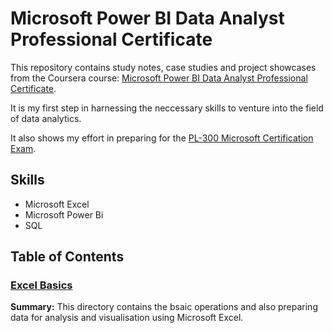 # Microsoft Power BI Data Analyst Professional Certificate

This repository contains study notes, case studies and project showcases from the Coursera course: [Microsoft Power BI Data Analyst Professional Certificate](https://www.coursera.org/professional-certificates/microsoft-power-bi-data-analyst).

It is my first step in harnessing the neccessary skills to venture into the field of data analytics.

It also shows my effort in preparing for the [PL-300 Microsoft Certification Exam](https://learn.microsoft.com/en-us/credentials/certifications/data-analyst-associate/?practice-assessment-type=certification).

## Skills
- Microsoft Excel
- Microsoft Power Bi
- SQL

## Table of Contents

### [Excel Basics](https://github.com/nacht29/microsoft-power-bi-professional-cert/tree/main/excel-basics)

**Summary:**
This directory contains the bsaic operations and also preparing data for analysis and visualisation using Microsoft Excel.